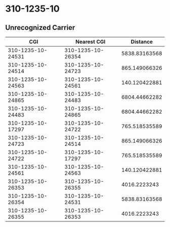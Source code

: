 # 310-1235-10
## Unrecognized Carrier


| CGI | Nearest CGI | Distance |
|-----|-------------|----------|
| 310-1235-10-24531 | 310-1235-10-26354 | 5838.83163568 |
| 310-1235-10-24514 | 310-1235-10-24723 | 865.149066326 |
| 310-1235-10-24563 | 310-1235-10-24561 | 140.120422881 |
| 310-1235-10-24865 | 310-1235-10-24483 | 6804.44662282 |
| 310-1235-10-24483 | 310-1235-10-24865 | 6804.44662282 |
| 310-1235-10-17297 | 310-1235-10-24722 | 765.518535589 |
| 310-1235-10-24723 | 310-1235-10-24514 | 865.149066326 |
| 310-1235-10-24722 | 310-1235-10-17297 | 765.518535589 |
| 310-1235-10-24561 | 310-1235-10-24563 | 140.120422881 |
| 310-1235-10-26353 | 310-1235-10-26355 | 4016.2223243 |
| 310-1235-10-26354 | 310-1235-10-24531 | 5838.83163568 |
| 310-1235-10-26355 | 310-1235-10-26353 | 4016.2223243 |

